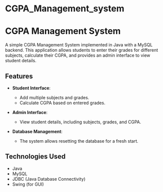 # CGPA_Management_system
# CGPA Management System

A simple CGPA Management System implemented in Java with a MySQL backend. This application allows students to enter their grades for different subjects, calculate their CGPA, and provides an admin interface to view student details.

## Features

- **Student Interface**: 
  - Add multiple subjects and grades.
  - Calculate CGPA based on entered grades.

- **Admin Interface**: 
  - View student details, including subjects, grades, and CGPA.

- **Database Management**: 
  - The system allows resetting the database for a fresh start.

## Technologies Used

- Java
- MySQL
- JDBC (Java Database Connectivity)
- Swing (for GUI)
